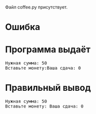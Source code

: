 Файл coffee.py присутствует.
# Ошибка
# Программа выдаёт
<pre>
Нужная сумма: 50
Вставьте монету:Ваша сдача: 0
</pre>
# Правильный вывод
<pre>Нужная сумма: 50
Вставьте монету: Ваша сдача: 0
</pre>